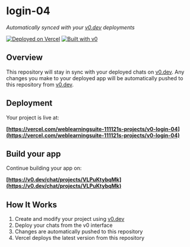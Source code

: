 # login-04

*Automatically synced with your [v0.dev](https://v0.dev) deployments*

[![Deployed on Vercel](https://img.shields.io/badge/Deployed%20on-Vercel-black?style=for-the-badge&logo=vercel)](https://vercel.com/weblearningsuite-111121s-projects/v0-login-04)
[![Built with v0](https://img.shields.io/badge/Built%20with-v0.dev-black?style=for-the-badge)](https://v0.dev/chat/projects/VLPuKtybqMk)

## Overview

This repository will stay in sync with your deployed chats on [v0.dev](https://v0.dev).
Any changes you make to your deployed app will be automatically pushed to this repository from [v0.dev](https://v0.dev).

## Deployment

Your project is live at:

**[https://vercel.com/weblearningsuite-111121s-projects/v0-login-04](https://vercel.com/weblearningsuite-111121s-projects/v0-login-04)**

## Build your app

Continue building your app on:

**[https://v0.dev/chat/projects/VLPuKtybqMk](https://v0.dev/chat/projects/VLPuKtybqMk)**

## How It Works

1. Create and modify your project using [v0.dev](https://v0.dev)
2. Deploy your chats from the v0 interface
3. Changes are automatically pushed to this repository
4. Vercel deploys the latest version from this repository
